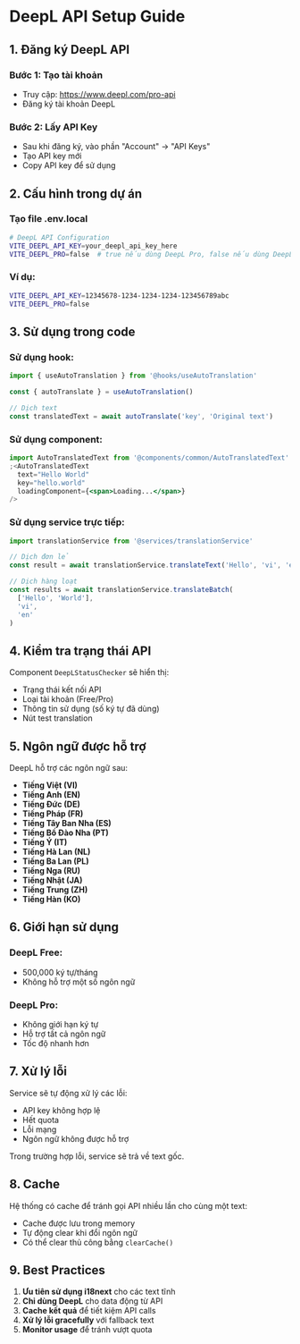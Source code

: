 # DeepL API Setup Guide

## 1. Đăng ký DeepL API

### Bước 1: Tạo tài khoản

- Truy cập: https://www.deepl.com/pro-api
- Đăng ký tài khoản DeepL

### Bước 2: Lấy API Key

- Sau khi đăng ký, vào phần "Account" → "API Keys"
- Tạo API key mới
- Copy API key để sử dụng

## 2. Cấu hình trong dự án

### Tạo file .env.local

```bash
# DeepL API Configuration
VITE_DEEPL_API_KEY=your_deepl_api_key_here
VITE_DEEPL_PRO=false  # true nếu dùng DeepL Pro, false nếu dùng DeepL Free
```

### Ví dụ:

```bash
VITE_DEEPL_API_KEY=12345678-1234-1234-1234-123456789abc
VITE_DEEPL_PRO=false
```

## 3. Sử dụng trong code

### Sử dụng hook:

```jsx
import { useAutoTranslation } from '@hooks/useAutoTranslation'

const { autoTranslate } = useAutoTranslation()

// Dịch text
const translatedText = await autoTranslate('key', 'Original text')
```

### Sử dụng component:

```jsx
import AutoTranslatedText from '@components/common/AutoTranslatedText'
;<AutoTranslatedText
  text="Hello World"
  key="hello.world"
  loadingComponent={<span>Loading...</span>}
/>
```

### Sử dụng service trực tiếp:

```jsx
import translationService from '@services/translationService'

// Dịch đơn lẻ
const result = await translationService.translateText('Hello', 'vi', 'en')

// Dịch hàng loạt
const results = await translationService.translateBatch(
  ['Hello', 'World'],
  'vi',
  'en'
)
```

## 4. Kiểm tra trạng thái API

Component `DeepLStatusChecker` sẽ hiển thị:

- Trạng thái kết nối API
- Loại tài khoản (Free/Pro)
- Thông tin sử dụng (số ký tự đã dùng)
- Nút test translation

## 5. Ngôn ngữ được hỗ trợ

DeepL hỗ trợ các ngôn ngữ sau:

- **Tiếng Việt (VI)**
- **Tiếng Anh (EN)**
- **Tiếng Đức (DE)**
- **Tiếng Pháp (FR)**
- **Tiếng Tây Ban Nha (ES)**
- **Tiếng Bồ Đào Nha (PT)**
- **Tiếng Ý (IT)**
- **Tiếng Hà Lan (NL)**
- **Tiếng Ba Lan (PL)**
- **Tiếng Nga (RU)**
- **Tiếng Nhật (JA)**
- **Tiếng Trung (ZH)**
- **Tiếng Hàn (KO)**

## 6. Giới hạn sử dụng

### DeepL Free:

- 500,000 ký tự/tháng
- Không hỗ trợ một số ngôn ngữ

### DeepL Pro:

- Không giới hạn ký tự
- Hỗ trợ tất cả ngôn ngữ
- Tốc độ nhanh hơn

## 7. Xử lý lỗi

Service sẽ tự động xử lý các lỗi:

- API key không hợp lệ
- Hết quota
- Lỗi mạng
- Ngôn ngữ không được hỗ trợ

Trong trường hợp lỗi, service sẽ trả về text gốc.

## 8. Cache

Hệ thống có cache để tránh gọi API nhiều lần cho cùng một text:

- Cache được lưu trong memory
- Tự động clear khi đổi ngôn ngữ
- Có thể clear thủ công bằng `clearCache()`

## 9. Best Practices

1. **Ưu tiên sử dụng i18next** cho các text tĩnh
2. **Chỉ dùng DeepL** cho data động từ API
3. **Cache kết quả** để tiết kiệm API calls
4. **Xử lý lỗi gracefully** với fallback text
5. **Monitor usage** để tránh vượt quota
